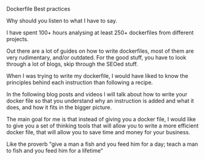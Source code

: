 Dockerfile Best practices 

Why should you listen to what I have to say.

I have spent 100+ hours analysing at least 250+ dockerfiles from different projects.

Out there are a lot of guides on how to write dockerfiles, most of them are very rudimentary, and/or outdated. For the good stuff, you have to look through a lot of blogs, skip through the SEOed stuff.

When I was trying to write my dockerfile, I would have liked to know the principles behind each instruction than following a recipe.

In the following blog posts and videos I will talk about how to write your docker file so that you understand why an instruction is added and what it does, and how it fits in the bigger picture.

The main goal for me is that instead of giving you a docker file, I would like to give you a set of thinking tools that will allow you to write a more efficient docker file, that will allow you to save time and money for your business.

Like the proverb "give a man a fish and you feed him for a day; teach a man to fish and you feed him for a lifetime"
